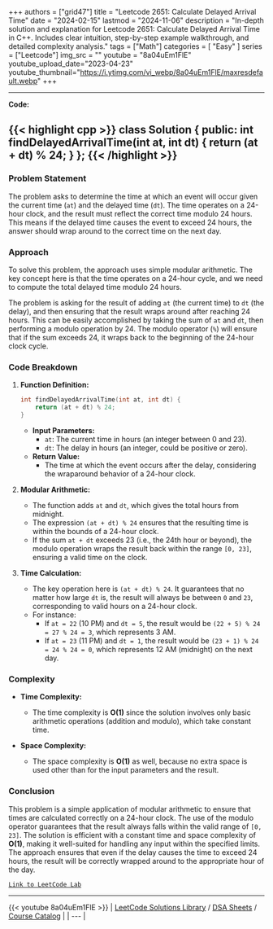 
+++
authors = ["grid47"]
title = "Leetcode 2651: Calculate Delayed Arrival Time"
date = "2024-02-15"
lastmod = "2024-11-06"
description = "In-depth solution and explanation for Leetcode 2651: Calculate Delayed Arrival Time in C++. Includes clear intuition, step-by-step example walkthrough, and detailed complexity analysis."
tags = ["Math"]
categories = [
    "Easy"
]
series = ["Leetcode"]
img_src = ""
youtube = "8a04uEm1FlE"
youtube_upload_date="2023-04-23"
youtube_thumbnail="https://i.ytimg.com/vi_webp/8a04uEm1FlE/maxresdefault.webp"
+++



---
**Code:**

{{< highlight cpp >}}
class Solution {
public:
    int findDelayedArrivalTime(int at, int dt) {
        return (at + dt) % 24;
    }
};
{{< /highlight >}}
---

### Problem Statement

The problem asks to determine the time at which an event will occur given the current time (`at`) and the delayed time (`dt`). The time operates on a 24-hour clock, and the result must reflect the correct time modulo 24 hours. This means if the delayed time causes the event to exceed 24 hours, the answer should wrap around to the correct time on the next day.

### Approach

To solve this problem, the approach uses simple modular arithmetic. The key concept here is that the time operates on a 24-hour cycle, and we need to compute the total delayed time modulo 24 hours. 

The problem is asking for the result of adding `at` (the current time) to `dt` (the delay), and then ensuring that the result wraps around after reaching 24 hours. This can be easily accomplished by taking the sum of `at` and `dt`, then performing a modulo operation by 24. The modulo operator (`%`) will ensure that if the sum exceeds 24, it wraps back to the beginning of the 24-hour clock cycle.

### Code Breakdown

1. **Function Definition:**
   ```cpp
   int findDelayedArrivalTime(int at, int dt) {
       return (at + dt) % 24;
   }
   ```
   - **Input Parameters:**
     - `at`: The current time in hours (an integer between 0 and 23).
     - `dt`: The delay in hours (an integer, could be positive or zero).
   - **Return Value:**
     - The time at which the event occurs after the delay, considering the wraparound behavior of a 24-hour clock.

2. **Modular Arithmetic:**
   - The function adds `at` and `dt`, which gives the total hours from midnight.
   - The expression `(at + dt) % 24` ensures that the resulting time is within the bounds of a 24-hour clock.
   - If the sum `at + dt` exceeds 23 (i.e., the 24th hour or beyond), the modulo operation wraps the result back within the range `[0, 23]`, ensuring a valid time on the clock.

3. **Time Calculation:**
   - The key operation here is `(at + dt) % 24`. It guarantees that no matter how large `dt` is, the result will always be between `0` and `23`, corresponding to valid hours on a 24-hour clock.
   - For instance:
     - If `at = 22` (10 PM) and `dt = 5`, the result would be `(22 + 5) % 24 = 27 % 24 = 3`, which represents 3 AM.
     - If `at = 23` (11 PM) and `dt = 1`, the result would be `(23 + 1) % 24 = 24 % 24 = 0`, which represents 12 AM (midnight) on the next day.

### Complexity

- **Time Complexity:**
  - The time complexity is **O(1)** since the solution involves only basic arithmetic operations (addition and modulo), which take constant time.

- **Space Complexity:**
  - The space complexity is **O(1)** as well, because no extra space is used other than for the input parameters and the result.

### Conclusion

This problem is a simple application of modular arithmetic to ensure that times are calculated correctly on a 24-hour clock. The use of the modulo operator guarantees that the result always falls within the valid range of `[0, 23]`. The solution is efficient with a constant time and space complexity of **O(1)**, making it well-suited for handling any input within the specified limits. The approach ensures that even if the delay causes the time to exceed 24 hours, the result will be correctly wrapped around to the appropriate hour of the day.

[`Link to LeetCode Lab`](https://leetcode.com/problems/calculate-delayed-arrival-time/description/)

---
{{< youtube 8a04uEm1FlE >}}
| [LeetCode Solutions Library](https://grid47.xyz/leetcode/) / [DSA Sheets](https://grid47.xyz/sheets/) / [Course Catalog](https://grid47.xyz/courses/) |
| --- |
